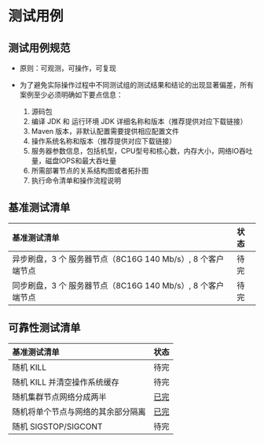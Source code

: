 # 测试用例

## 测试用例规范
* 原则：可观测，可操作，可复现

* 为了避免实际操作过程中不同测试组的测试结果和结论的出现显著偏差，所有案例至少必须明确如下要点信息：
  1. 源码包
  2. 编译 JDK 和 运行环境 JDK 详细名称和版本（推荐提供对应下载链接）
  3. Maven 版本，非默认配置需要提供相应配置文件
  4. 操作系统名称和版本（推荐提供对应下载链接）
  5. 服务器参数信息，包括机型，CPU型号和核心数，内存大小，网络IO吞吐量，磁盘IOPS和最大吞吐量
  6. 所需部署节点的关系结构图或者拓扑图
  7. 执行命令清单和操作流程说明


## 基准测试清单
| 基准测试清单                                                                                                  | 状态 |
| :---------------------------------------------------------- | :--- |
| 异步刷盘，3 个 服务器节点（8C16G 140 Mb/s）, 8 个客户端节点              | 待完 |
| 同步刷盘，3 个 服务器节点（8C16G 140 Mb/s）, 8 个客户端节点              | 待完 |

## 可靠性测试清单
| 基准测试清单                       | 状态                                                         |
| :--------------------------------- | :----------------------------------------------------------- |
| 随机 KILL                          | 待完                                                         |
| 随机 KILL 并清空操作系统缓存       | 待完                                                         |
| 随机集群节点网络分成两半           | [已完](https://github.com/guochaosheng/FastMiniRaft/tree/master/docs/test/reliability/testcase_jepsen_partition_random_halves.md) |
| 随机将单个节点与网络的其余部分隔离 | [已完](https://github.com/guochaosheng/FastMiniRaft/tree/master/docs/test/reliability/testcase_jepsen_partition_random_node.md) |
| 随机 SIGSTOP/SIGCONT               | 待完                                                         |
